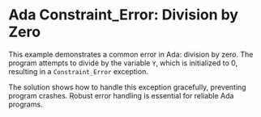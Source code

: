 # Ada Constraint_Error: Division by Zero

This example demonstrates a common error in Ada: division by zero.  The program attempts to divide by the variable `Y`, which is initialized to 0, resulting in a `Constraint_Error` exception.

The solution shows how to handle this exception gracefully, preventing program crashes.  Robust error handling is essential for reliable Ada programs.